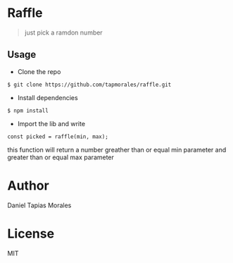 # Raffle

> just pick a ramdon number

## Usage

- Clone the repo

`$ git clone https://github.com/tapmorales/raffle.git`

- Install dependencies

`$ npm install`

- Import the lib and write

```
const picked = raffle(min, max);

```

this function will return a number greather than or equal min parameter and greater than or equal max parameter

# Author

Daniel Tapias Morales

# License

MIT
